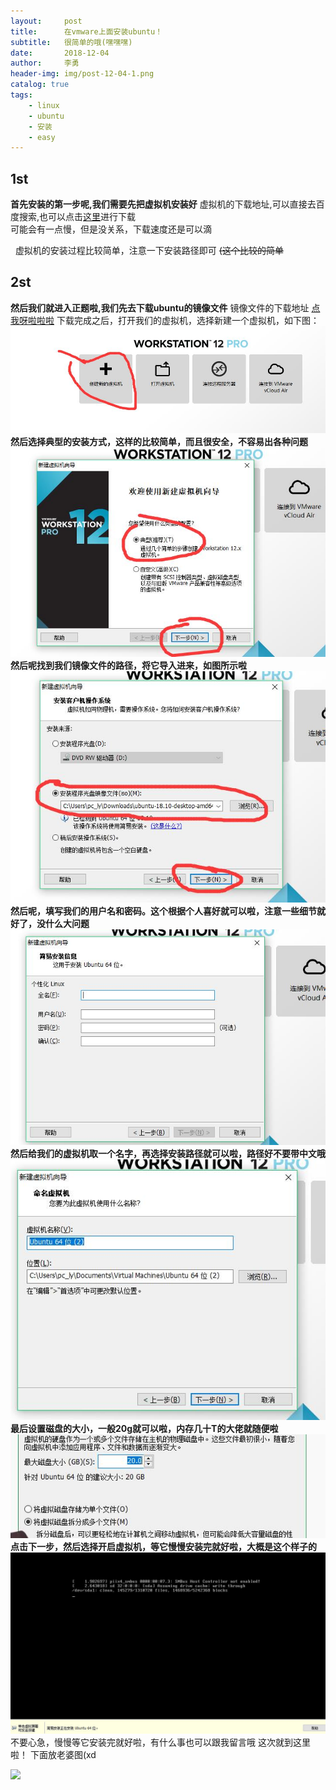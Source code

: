 ```yaml
---
layout:     post
title:      在vmware上面安装ubuntu！
subtitle:   很简单的哦(嘿嘿嘿)
date:       2018-12-04
author:     李勇
header-img: img/post-12-04-1.png
catalog: true
tags:
    - linux
    - ubuntu
    - 安装
    - easy
---
```


## 1st ##
**首先安装的第一步呢,我们需要先把虚拟机安装好**
  虚拟机的下载地址,可以直接去百度搜索,也可以点击[这里](https://my.vmware.com/cn/web/vmware/free#desktop_end_user_computing/vmware_workstation_player/14_0)进行下载  
  可能会有一点慢，但是没关系，下载速度还是可以滴

  虚拟机的安装过程比较简单，注意一下安装路径即可
<s>(这个比较的简单</s>
## 2st ##
**然后我们就进入正题啦,我们先去下载ubuntu的镜像文件**
 镜像文件的下载地址
[点我呀啦啦啦](http://www.ubuntu.com/download/desktop) 
 下载完成之后，打开我们的虚拟机，选择新建一个虚拟机，如下图：
 ![](https://raw.githubusercontent.com/CholeChow1/CholeChow1.github.io/master/img/1.jpg)
 **然后选择典型的安装方式，这样的比较简单，而且很安全，不容易出各种问题**
 ![](https://raw.githubusercontent.com/CholeChow1/CholeChow1.github.io/master/img/2.jpg)
 **然后呢找到我们镜像文件的路径，将它导入进来，如图所示啦**
 ![](https://raw.githubusercontent.com/CholeChow1/CholeChow1.github.io/master/img/3.jpg)
 **然后呢，填写我们的用户名和密码。这个根据个人喜好就可以啦，注意一些细节就好了，没什么大问题**
 ![](https://raw.githubusercontent.com/CholeChow1/CholeChow1.github.io/master/img/4.jpg)
 **然后给我们的虚拟机取一个名字，再选择安装路径就可以啦，路径好不要带中文哦**
 ![](https://raw.githubusercontent.com/CholeChow1/CholeChow1.github.io/master/img/5.jpg)
 **最后设置磁盘的大小，一般20g就可以啦，内存几十T的大佬就随便啦**
 ![](https://raw.githubusercontent.com/CholeChow1/CholeChow1.github.io/master/img/6.jpg)
 **点击下一步，然后选择开启虚拟机，等它慢慢安装完就好啦，大概是这个样子的**
 ![](https://raw.githubusercontent.com/CholeChow1/CholeChow1.github.io/master/img/7.jpg)
 不要心急，慢慢等它安装完就好啦，有什么事也可以跟我留言哦
 这次就到这里啦！
 下面放老婆图(xd

![](http://i0.hdslb.com/bfs/archive/0539d42dc3bf8e594b6ff029eb78075ec000a959.jpg)
